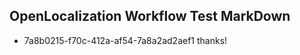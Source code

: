 ## OpenLocalization Workflow Test MarkDown
* 7a8b0215-f70c-412a-af54-7a8a2ad2aef1 thanks!

<!--HONumber=Sep16_HO1-->



